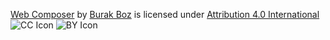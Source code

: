 [Web Composer](https://github.com/BurakBoz/web-composer) by [Burak Boz](https://www.burakboz.net) is licensed under [Attribution 4.0 International](http://creativecommons.org/licenses/by/4.0/?ref=chooser-v1) ![CC Icon](https://mirrors.creativecommons.org/presskit/icons/cc.svg?ref=chooser-v1) ![BY Icon](https://mirrors.creativecommons.org/presskit/icons/by.svg?ref=chooser-v1)
